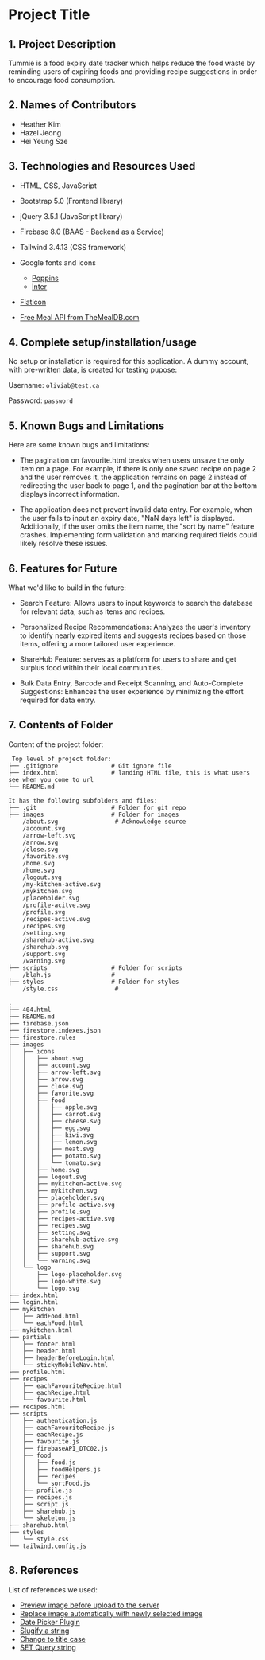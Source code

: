 # Project Title

## 1. Project Description

Tummie is a food expiry date tracker which helps reduce the food waste by reminding users of expiring foods and providing recipe suggestions in order to encourage food consumption.

## 2. Names of Contributors

- Heather Kim
- Hazel Jeong
- Hei Yeung Sze
	
## 3. Technologies and Resources Used

- HTML, CSS, JavaScript
- Bootstrap 5.0 (Frontend library)
- jQuery 3.5.1 (JavaScript library)
- Firebase 8.0 (BAAS - Backend as a Service)
- Tailwind 3.4.13 (CSS framework)
- Google fonts and icons
    - [Poppins](https://fonts.google.com/specimen/Poppins)
    - [Inter](https://fonts.google.com/specimen/Inter)

- [Flaticon](https://www.flaticon.com/)
- [Free Meal API from TheMealDB.com](https://www.themealdb.com/api.php)

## 4. Complete setup/installation/usage

No setup or installation is required for this application. A dummy account, with pre-written data, is created for testing pupose:

Username: `oliviab@test.ca`

Password: `password`

## 5. Known Bugs and Limitations

Here are some known bugs and limitations:

- The pagination on favourite.html breaks when users unsave the only item on a page. For example, if there is only one saved recipe on page 2 and the user removes it, the application remains on page 2 instead of redirecting the user back to page 1, and the pagination bar at the bottom displays incorrect information.

- The application does not prevent invalid data entry. For example, when the user fails to input an expiry date, "NaN days left" is displayed. Additionally, if the user omits the item name, the "sort by name" feature crashes. Implementing form validation and marking required fields could likely resolve these issues.


## 6. Features for Future

What we'd like to build in the future:

- Search Feature: Allows users to input keywords to search the database for relevant data, such as items and recipes.

- Personalized Recipe Recommendations: Analyzes the user's inventory to identify nearly expired items and suggests recipes based on those items, offering a more tailored user experience.

- ShareHub Feature: serves as a platform for users to share and get surplus food within their local communities.

- Bulk Data Entry, Barcode and Receipt Scanning, and Auto-Complete Suggestions: Enhances the user experience by minimizing the effort required for data entry.

## 7. Contents of Folder

Content of the project folder:

```
 Top level of project folder:
├── .gitignore               # Git ignore file
├── index.html               # landing HTML file, this is what users see when you come to url
└── README.md

It has the following subfolders and files:
├── .git                     # Folder for git repo
├── images                   # Folder for images
    /about.svg                # Acknowledge source
    /account.svg
    /arrow-left.svg
    /arrow.svg
    /close.svg
    /favorite.svg
    /home.svg
    /home.svg
    /logout.svg
    /my-kitchen-active.svg
    /mykitchen.svg
    /placeholder.svg
    /profile-acitve.svg
    /profile.svg
    /recipes-active.svg
    /recipes.svg
    /setting.svg
    /sharehub-active.svg
    /sharehub.svg
    /support.svg
    /warning.svg
├── scripts                  # Folder for scripts
    /blah.js                 #
├── styles                   # Folder for styles
    /style.css                #

.
├── 404.html
├── README.md
├── firebase.json
├── firestore.indexes.json
├── firestore.rules
├── images
│   ├── icons
│   │   ├── about.svg
│   │   ├── account.svg
│   │   ├── arrow-left.svg
│   │   ├── arrow.svg
│   │   ├── close.svg
│   │   ├── favorite.svg
│   │   ├── food
│   │   │   ├── apple.svg
│   │   │   ├── carrot.svg
│   │   │   ├── cheese.svg
│   │   │   ├── egg.svg
│   │   │   ├── kiwi.svg
│   │   │   ├── lemon.svg
│   │   │   ├── meat.svg
│   │   │   ├── potato.svg
│   │   │   └── tomato.svg
│   │   ├── home.svg
│   │   ├── logout.svg
│   │   ├── mykitchen-active.svg
│   │   ├── mykitchen.svg
│   │   ├── placeholder.svg
│   │   ├── profile-active.svg
│   │   ├── profile.svg
│   │   ├── recipes-active.svg
│   │   ├── recipes.svg
│   │   ├── setting.svg
│   │   ├── sharehub-active.svg
│   │   ├── sharehub.svg
│   │   ├── support.svg
│   │   └── warning.svg
│   └── logo
│       ├── logo-placeholder.svg
│       ├── logo-white.svg
│       └── logo.svg
├── index.html
├── login.html
├── mykitchen
│   ├── addFood.html
│   └── eachFood.html
├── mykitchen.html
├── partials
│   ├── footer.html
│   ├── header.html
│   ├── headerBeforeLogin.html
│   └── stickyMobileNav.html
├── profile.html
├── recipes
│   ├── eachFavouriteRecipe.html
│   ├── eachRecipe.html
│   └── favourite.html
├── recipes.html
├── scripts
│   ├── authentication.js
│   ├── eachFavouriteRecipe.js
│   ├── eachRecipe.js
│   ├── favourite.js
│   ├── firebaseAPI_DTC02.js
│   ├── food
│   │   ├── food.js
│   │   ├── foodHelpers.js
│   │   ├── recipes
│   │   └── sortFood.js
│   ├── profile.js
│   ├── recipes.js
│   ├── script.js
│   ├── sharehub.js
│   └── skeleton.js
├── sharehub.html
├── styles
│   └── style.css
└── tailwind.config.js
```

## 8. References

List of references we used:

- [Preview image before upload to the server](https://javascript.plainenglish.io/how-to-preview-image-before-upload-in-jquery-daca0849e00c)
- [Replace image automatically with newly selected image]()
- [Date Picker Plugin](https://gijgo.com/datepicker/example/bootstrap-5)
- [Slugify a string](https://dev.to/bybydev/how-to-slugify-a-string-in-javascript-4o9n)
- [Change to title case](https://dev.to/ypdev19/ways-to-title-case-strings-with-javascript-1dpe)
- [SET Query string](https://zgadzaj.com/development/javascript/how-to-change-url-query-parameter-with-javascript-only)
